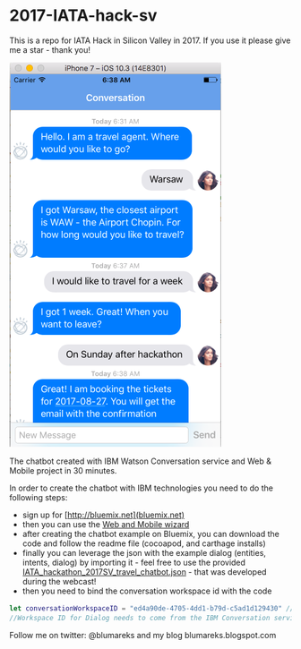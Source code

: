 # 2017-IATA-hack-sv
This is a repo for IATA Hack in Silicon Valley in 2017. If you use it please give me a star - thank you!

![IATA hackathon Watson Chatbot](IATA_chatbot.png)

The chatbot created with IBM Watson Conversation service and Web & Mobile project in 30 minutes.

In order to create the chatbot with IBM technologies you need to do the following steps:

- sign up for [http://bluemix.net](bluemix.net)
- then you can use the [Web and Mobile wizard](https://console.bluemix.net/developer/getting-started/?env_id=ibm:yp:us-south)
- after creating the chatbot example on Bluemix, you can download the code and follow the readme file (cocoapod, and carthage installs)
- finally you can leverage the json with the example dialog (entities, intents, dialog) by importing it - feel free to use the provided [IATA_hackathon_2017SV_travel_chatbot.json](IATA_hackathon_2017SV_travel_chatbot.json) - that was developed during the webcast!
- then you need to bind the conversation workspace id with the code

```swift
let conversationWorkspaceID = "ed4a90de-4705-4dd1-b79d-c5ad1d129430" //add the workspace ID from Dialog at the Conversation Service.
//Workspace ID for Dialog needs to come from the IBM Conversation service - check its dashboard for details 

```

Follow me on twitter: @blumareks and my blog blumareks.blogspot.com
